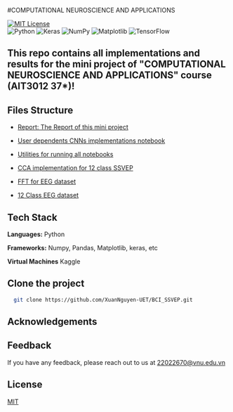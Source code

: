 #COMPUTATIONAL NEUROSCIENCE AND APPLICATIONS 

[![MIT License](https://img.shields.io/badge/License-MIT-green.svg)](https://choosealicense.com/licenses/mit/)  
![Python](https://img.shields.io/badge/python-3670A0?style=for-the-badge&logo=python&logoColor=ffdd54)
![Keras](https://img.shields.io/badge/Keras-%23D00000.svg?style=for-the-badge&logo=Keras&logoColor=white)
![NumPy](https://img.shields.io/badge/numpy-%23013243.svg?style=for-the-badge&logo=numpy&logoColor=white)
![Matplotlib](https://img.shields.io/badge/Matplotlib-%23ffffff.svg?style=for-the-badge&logo=Matplotlib&logoColor=black)
![TensorFlow](https://img.shields.io/badge/TensorFlow-%23FF6F00.svg?style=for-the-badge&logo=TensorFlow&logoColor=white)

## This repo contains all implementations and results for the mini project of "COMPUTATIONAL NEUROSCIENCE AND APPLICATIONS" course (AIT3012 37*)!

## Files Structure
- [Report: The Report of this mini project](Report_Mini.pdf)

- [User dependents CNNs implementations notebook](ssevep-cnns-user-dependent.ipynb)
- [Utilities for running all notebooks](ssvep_ultils.py)
- [CCA implementation for 12 class SSVEP](ssvep-cca.ipynb)
- [FFT for EEG dataset](ssvep-fft-4s.ipynb)
- [12 Class EEG dataset](data)

## Tech Stack  

**Languages:** Python 

**Frameworks:** Numpy, Pandas, Matplotlib, keras, etc

**Virtual Machines** Kaggle

## Clone the project  

~~~bash  
  git clone https://github.com/XuanNguyen-UET/BCI_SSVEP.git
~~~

## Acknowledgements  



## Feedback  

If you have any feedback, please reach out to us at 22022670@vnu.edu.vn

## License  

[MIT](LICENSE.md)

